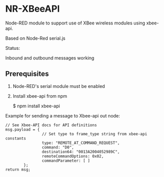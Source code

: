 NR-XBeeAPI
=======

Node-RED module to support use of XBee wireless modules using xbee-api.

Based on Node-Red serial.js

Status:

Inbound and outbound messages working


Prerequisites
--------------
1. Node-RED's serial module must be enabled

2. Install xbee-api from npm

    $ npm install xbee-api


Example for sending a message to Xbee-api out node:

```
// See Xbee-API docs for API definitions
msg.payload = { 
				// Set type to frame_type string from xbee-api constants
				type: "REMOTE_AT_COMMAND_REQUEST",
		  		command: "D0",
		  		destination64: "0013A2004052989C",
    			remoteCommandOptions: 0x02, 
		  		commandParameter: [ ]
		}; 
return msg;
```
